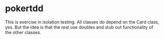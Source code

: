 pokertdd
========

This is exercise in isolation testing.  All classes do depend on the Card class, yes.  But the idea is that the rest use doubles and stub out functionality of the other classes.
